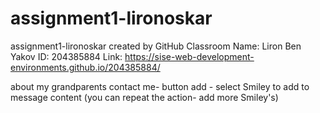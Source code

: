 # assignment1-lironoskar
assignment1-lironoskar created by GitHub Classroom
Name: Liron Ben Yakov
ID: 204385884
Link: https://sise-web-development-environments.github.io/204385884/

about my grandparents
contact me- button add - select Smiley to add to message content (you can repeat the action- add more Smiley's)
